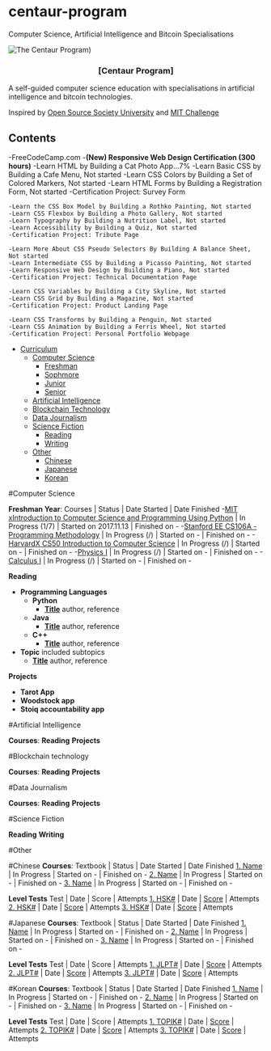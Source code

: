 # centaur-program
Computer Science, Artificial Intelligence and Bitcoin Specialisations

![The Centaur Program)](https://i.imgur.com/wc8aPkZ.png)

<h3 align="center">[Centaur Program]</h3>
<p>
  A self-guided computer science education with specialisations in artificial intelligence and bitcoin technologies.

  Inspired by [Open Source Society University](https://github.com/ossu/computer-science) and [MIT Challenge](http://www.scotthyoung.com/blog/myprojects/mit-challenge-2/)
</p>

## Contents
-FreeCodeCamp.com 
  -**(New) Responsive Web Design Certification (300 hours)**
    -Learn HTML by Building a Cat Photo App...7%
    -Learn Basic CSS by Building a Cafe Menu, Not started
    -Learn CSS Colors by Building a Set of Colored Markers, Not started
    -Learn HTML Forms by Building a Registration Form, Not started
    -Certification Project: Survey Form
    
    -Learn the CSS Box Model by Building a Rothko Painting, Not started
    -Learn CSS Flexbox by Building a Photo Gallery, Not started
    -Learn Typography by Building a Nutrition Label, Not started
    -Learn Accessibility by Building a Quiz, Not started
    -Certification Project: Tribute Page
    
    -Learn More About CSS Pseudo Selectors By Building A Balance Sheet, Not started
    -Learn Intermediate CSS by Building a Picasso Painting, Not started
    -Learn Responsive Web Design by Building a Piano, Not started
    -Certification Project: Technical Documentation Page
    
    -Learn CSS Variables by Building a City Skyline, Not started
    -Learn CSS Grid by Building a Magazine, Not started
    -Certification Project: Product Landing Page
    
    -Learn CSS Transforms by Building a Penguin, Not started
    -Learn CSS Animation by Building a Ferris Wheel, Not started
    -Certification Project: Personal Portfolio Webpage

  
- [Curriculum](#curriculum)
  - [Computer Science](#computer-science)
    - [Freshman](#Freshman)
    - [Sophmore](#Sophmore)
    - [Junior](#Junior)
    - [Senior](#Senior)
  - [Artificial Intelligence](#artificial-intelligence)
  - [Blockchain Technology](#blockchain-technology)
  - [Data Journalism](#data-journalism)
  - [Science Fiction](#science-fiction)
    - [Reading](#Reading)
    - [Writing](#Writing)
  - [Other](#other)
    - [Chinese](#Chinese)
    - [Japanese](#Japanese)
    - [Korean](#Korean)

#Computer Science

**Freshman Year**:
Courses | Status | Date Started | Date Finished
-[MIT xIntroduction to Computer Science and Programming Using Python](https://courses.edx.org/courses/course-v1:MITx+6.00.1x+2T2017_2/course/) | In Progress (1/7) | Started on 2017.11.13 | Finished on -
-[Stanford EE CS106A - Programming Methodology](https://see.stanford.edu/Course/CS106A) | In Progress (/) | Started on - | Finished on -
-[HarvardX CS50 Introduction to Computer Science](https://courses.edx.org/courses/course-v1:HarvardX+CS50+X/course/) | In Progress (/) | Started on - | Finished on -
-[Physics I](url) | In Progress (/) | Started on - | Finished on -
-[Calculus I](url) | In Progress (/) | Started on - | Finished on -

**Reading**
- **Programming Languages**
  - **Python**
    - **[Title](link)** author, reference
  - **Java**
    - **[Title](link)** author, reference
  - **C++**
    - **[Title](link)** author, reference  
- **Topic** included subtopics
  - **[Title](link)** author, reference

**Projects**
- **Tarot App**
- **Woodstock app**
- **Stoiq accountability app**

#Artificial Intelligence

**Courses**:
**Reading**
**Projects**

#Blockchain technology

**Courses**:
**Reading**
**Projects**

#Data Journalism

**Courses**:
**Reading**
**Projects**

#Science Fiction

**Reading**
**Writing**


#Other

#Chinese
**Courses**:
Textbook | Status | Date Started | Date Finished
[1. Name](url) | In Progress | Started on - | Finished on -
[2. Name](url) | In Progress | Started on - | Finished on -
[3. Name](url) | In Progress | Started on - | Finished on -

**Level Tests**
Test | Date | Score | Attempts
[1. HSK#](url) | Date | [Score](scan) | Attempts
[2. HSK#](url) | Date | [Score](scan) | Attempts
[3. HSK#](url) | Date | [Score](scan) | Attempts


#Japanese
**Courses**:
Textbook | Status | Date Started | Date Finished
[1. Name](url) | In Progress | Started on - | Finished on -
[2. Name](url) | In Progress | Started on - | Finished on -
[3. Name](url) | In Progress | Started on - | Finished on -

**Level Tests**
Test | Date | Score | Attempts
[1. JLPT#](url) | Date | [Score](scan) | Attempts
[2. JLPT#](url) | Date | [Score](scan) | Attempts
[3. JLPT#](url) | Date | [Score](scan) | Attempts


#Korean
**Courses**:
Textbook | Status | Date Started | Date Finished
[1. Name](url) | In Progress | Started on - | Finished on -
[2. Name](url) | In Progress | Started on - | Finished on -
[3. Name](url) | In Progress | Started on - | Finished on -

**Level Tests**
Test | Date | Score | Attempts
[1. TOPIK#](url) | Date | [Score](scan) | Attempts
[2. TOPIK#](url) | Date | [Score](scan) | Attempts
[3. TOPIK#](url) | Date | [Score](scan) | Attempts
